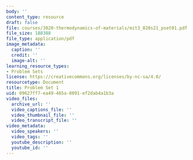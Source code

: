 ```yaml
---
body: ''
content_type: resource
draft: false
file: courses/3020-thermodynamics-of-materials/mit3_020s21_pset01.pdf
file_size: 188388
file_type: application/pdf
image_metadata:
  caption: ''
  credit: ''
  image-alt: ''
learning_resource_types:
- Problem Sets
license: https://creativecommons.org/licenses/by-nc-sa/4.0/
resourcetype: Document
title: Problem Set 1
uid: 09627ff7-ea49-465a-8091-ef2dab4a1b3a
video_files:
  archive_url: ''
  video_captions_file: ''
  video_thumbnail_file: ''
  video_transcript_file: ''
video_metadata:
  video_speakers: ''
  video_tags: ''
  youtube_description: ''
  youtube_id: ''
---
```

